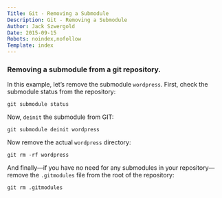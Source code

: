 ```yaml
---
Title: Git - Removing a Submodule
Description: Git - Removing a Submodule
Author: Jack Szwergold
Date: 2015-09-15
Robots: noindex,nofollow
Template: index
---
```


### Removing a submodule from a git repository.

In this example, let’s remove the submodule `wordpress`. First, check the submodule status from the repository:

    git submodule status

Now, `deinit` the submodule from GIT:

    git submodule deinit wordpress

Now remove the actual `wordpress` directory:

    git rm -rf wordpress

And finally—if you have no need for any submodules in your repository—remove the `.gitmodules` file from the root of the repository:

    git rm .gitmodules
